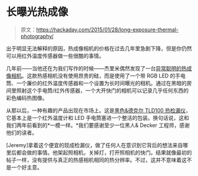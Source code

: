 # 长曝光热成像

> 原文：<https://hackaday.com/2015/01/28/long-exposure-thermal-photography/>

出于明显无法解释的原因，热成像相机的价格在过去几年里急剧下降，但是你仍然可以用红外温度传感器做一些很酷的事情。

几年前——当他还在为我们写作的时候——杰里米偶然发现了一台[异常聪明的热成像相机](http://hackaday.com/2013/01/03/an-absurdly-clever-thermal-imaging-camera/)。这款热感相机没有使用昂贵的硅，而是使用了一个带 RGB LED 的手电筒、一个廉价的红外温度传感器和一个设置为长时间曝光的相机。通过在黑暗的房间里照射这个手电筒/红外传感器，一个大开快门的相机可以记录几乎任何东西的彩色编码热图像。

从那以后，一种有趣的产品出现在市场上。这是[黑色&德克尔 TLD100 热检漏仪](http://www.blackanddecker.com/power-tools/TLD100.aspx)，它基本上是一个红外温度计和 LED 手电筒塞进一个整洁的包装。换句话说，这和我们两年前看到的*一模一样。*我们要感谢至少一位黑人& Decker 工程师，感谢他们的读者。

[Jeremy]拿着这个便宜的现成检漏仪，做了任何人在意识到它背后的想法来自哪里后都会做的事情。他架起照相机，关掉灯，打开照相机的快门。结果就像最初的帖子一样，没有提供与真正的热感相机相同的热分辨率。不过，这并不意味着这不是一个好主意。